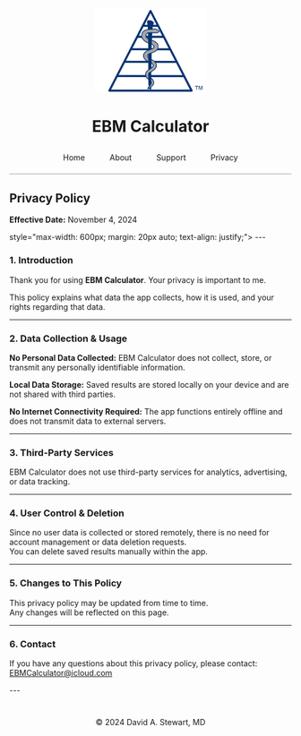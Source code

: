 <div style="text-align: center;">
  <img src="/assets/images/EBM Calculator Logo Any 3x.png" alt="EBM Calculator Logo" width="200">
  <h1>EBM Calculator</h1>
</div>

<div style="text-align: center; margin-top: 20px; border-bottom: 2px solid #ccc; padding-bottom: 10px;">
  <a href="/" style="padding: 10px 20px; text-decoration: none; display: inline-block;">Home</a>
  <a href="/about" style="padding: 10px 20px; text-decoration: none; display: inline-block;">About</a>
  <a href="/support" style="padding: 10px 20px; text-decoration: none; display: inline-block;">Support</a>
  <a href="/privacy-policy" style="padding: 10px 20px; text-decoration: none; display: inline-block;">Privacy</a>
</div>

## Privacy Policy
**Effective Date:** November 4, 2024 

<div> style="max-width: 600px; margin: 20px auto; text-align: justify;">
---

### 1. Introduction  
Thank you for using **EBM Calculator**. Your privacy is important to me.  

This policy explains what data the app collects, how it is used, and your rights regarding that data.

---

### 2. Data Collection & Usage  

**No Personal Data Collected:** EBM Calculator does not collect, store, or transmit any personally identifiable information.  

**Local Data Storage:** Saved results are stored locally on your device and are not shared with third parties.  

**No Internet Connectivity Required:** The app functions entirely offline and does not transmit data to external servers.  

---

### 3. Third-Party Services  

EBM Calculator does not use third-party services for analytics, advertising, or data tracking.  

---

### 4. User Control & Deletion  

Since no user data is collected or stored remotely, there is no need for account management or data deletion requests.  
You can delete saved results manually within the app.  

---

### 5. Changes to This Policy  

This privacy policy may be updated from time to time.  
Any changes will be reflected on this page.  

---

### 6. Contact  

If you have any questions about this privacy policy, please contact: [EBMCalculator@icloud.com](mailto:EBMCalculator@icloud.com)
</div>
---

<div style="text-align: center; margin-top: 40px;">
  &copy; 2024 David A. Stewart, MD
</div>
